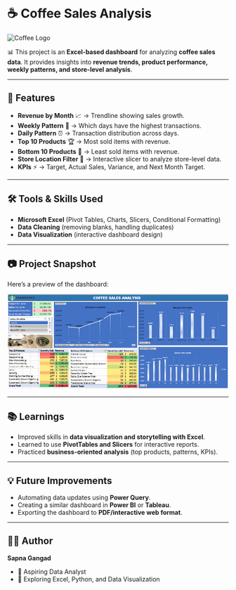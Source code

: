# ☕ Coffee Sales Analysis
![Coffee Logo](https://img.freepik.com/premium-photo/starbucks-cup-with-coffee-beans-coffee-beans_1235831-195942.jpg)

📊 This project is an **Excel-based dashboard** for analyzing **coffee sales data**.
It provides insights into **revenue trends, product performance, weekly patterns, and store-level analysis**.

---

## 🚀 Features

* **Revenue by Month** 📈 → Trendline showing sales growth.
* **Weekly Pattern** 📅 → Which days have the highest transactions.
* **Daily Pattern** ⏰ → Transaction distribution across days.
* **Top 10 Products** 🏆 → Most sold items with revenue.
* **Bottom 10 Products** 🔻 → Least sold items with revenue.
* **Store Location Filter** 📍 → Interactive slicer to analyze store-level data.
* **KPIs** ⚡ → Target, Actual Sales, Variance, and Next Month Target.

---

## 🛠 Tools & Skills Used

* **Microsoft Excel** (Pivot Tables, Charts, Slicers, Conditional Formatting)
* **Data Cleaning** (removing blanks, handling duplicates)
* **Data Visualization** (interactive dashboard design)

---

## 📷 Project Snapshot

Here’s a preview of the dashboard:

![Coffee Dashboard](https://github.com/sapnagangad/Coffee-Sales-Analysis/blob/main/images/Screenshot%20(79).png)


---

## 📚 Learnings

* Improved skills in **data visualization and storytelling with Excel**.
* Learned to use **PivotTables and Slicers** for interactive reports.
* Practiced **business-oriented analysis** (top products, patterns, KPIs).

---

## 💡 Future Improvements

* Automating data updates using **Power Query**.
* Creating a similar dashboard in **Power BI** or **Tableau**.
* Exporting the dashboard to **PDF/interactive web format**.

---

## 👩‍💻 Author

**Sapna Gangad**

* 🎯 Aspiring Data Analyst
* 🌱 Exploring Excel, Python, and Data Visualization

